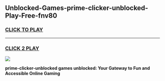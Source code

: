 
## Unblocked-Games-prime-clicker-unblocked-Play-Free-fnv80
<h3>
<a href="https://premium76.site?title=prime-clicker-unblocked&ref=21A">CLICK TO PLAY</a></h3>
<hr>

<h3>
<a href="https://premium76.site?title=prime-clicker-unblocked&ref=21A">CLICK 2 PLAY</a>
  
</h3>

<a href="https://premium76.site?title=prime-clicker-unblocked&ref=21A"><img src="https://clearcache.store/games.png"></a>


**prime-clicker-unblocked games unblocked: Your Gateway to Fun and Accessible Online Gaming**
